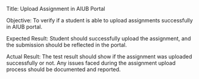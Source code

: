 Title: Upload Assignment in AIUB Portal

Objective: To verify if a student is able to  upload assignments successfully in AIUB portal.

Expected Result:
Student should successfully upload the assignment, and the submission should be reflected in the portal.

Actual Result:
The test result should show if the assignment was uploaded successfully or not. Any issues faced during the assignment upload process should be documented and reported.
